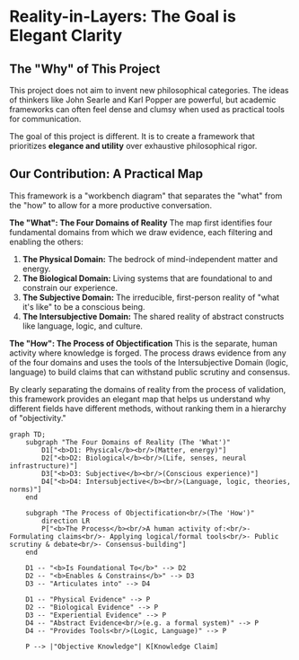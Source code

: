 # Reality-in-Layers: The Goal is Elegant Clarity

## The "Why" of This Project

This project does not aim to invent new philosophical categories. The ideas of thinkers like John Searle and Karl Popper are powerful, but academic frameworks can often feel dense and clumsy when used as practical tools for communication.

The goal of this project is different. It is to create a framework that prioritizes **elegance and utility** over exhaustive philosophical rigor.

## Our Contribution: A Practical Map

This framework is a "workbench diagram" that separates the "what" from the "how" to allow for a more productive conversation.

**The "What": The Four Domains of Reality**
The map first identifies four fundamental domains from which we draw evidence, each filtering and enabling the others:
1.  **The Physical Domain:** The bedrock of mind-independent matter and energy.
2.  **The Biological Domain:** Living systems that are foundational to and constrain our experience.
3.  **The Subjective Domain:** The irreducible, first-person reality of "what it's like" to be a conscious being.
4.  **The Intersubjective Domain:** The shared reality of abstract constructs like language, logic, and culture.

**The "How": The Process of Objectification**
This is the separate, human activity where knowledge is forged. The process draws evidence from any of the four domains and uses the tools of the Intersubjective Domain (logic, language) to build claims that can withstand public scrutiny and consensus.

By clearly separating the domains of reality from the process of validation, this framework provides an elegant map that helps us understand why different fields have different methods, without ranking them in a hierarchy of "objectivity."

```mermaid
graph TD;
    subgraph "The Four Domains of Reality (The 'What')"
        D1["<b>D1: Physical</b><br/>(Matter, energy)"]
        D2["<b>D2: Biological</b><br/>(Life, senses, neural infrastructure)"]
        D3["<b>D3: Subjective</b><br/>(Conscious experience)"]
        D4["<b>D4: Intersubjective</b><br/>(Language, logic, theories, norms)"]
    end

    subgraph "The Process of Objectification<br/>(The 'How')"
        direction LR
        P["<b>The Process</b><br/>A human activity of:<br/>- Formulating claims<br/>- Applying logical/formal tools<br/>- Public scrutiny & debate<br/>- Consensus-building"]
    end

    D1 -- "<b>Is Foundational To</b>" --> D2
    D2 -- "<b>Enables & Constrains</b>" --> D3
    D3 -- "Articulates into" --> D4
    
    D1 -- "Physical Evidence" --> P
    D2 -- "Biological Evidence" --> P
    D3 -- "Experiential Evidence" --> P
    D4 -- "Abstract Evidence<br/>(e.g. a formal system)" --> P
    D4 -- "Provides Tools<br/>(Logic, Language)" --> P
    
    P --> |"Objective Knowledge"| K[Knowledge Claim]
```
